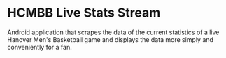 # HCMBB Live Stats Stream
Android application that scrapes the data of the current statistics of a live Hanover Men's Basketball game and displays the data more simply and conveniently for a fan.
